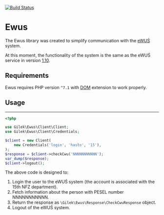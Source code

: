 [![Build Status](https://travis-ci.org/gilek/ewus.svg?branch=master)](https://travis-ci.org/gilek/ewus)

# Ewus
The Ewus library was created to simplify communication with the [eWUŚ](https://ewus.nfz.gov.pl/ap-ewus/) system.

At this moment, the functionality of the system is the same as the eWUŚ service in version [1.10](http://www.nfz.gov.pl/dla-swiadczeniodawcy/ewus/tworcy-oprogramowania/).

## Requirements
Ewus requires PHP version `^7.1` with [DOM](http://pl1.php.net/manual/en/book.dom.php) extension to work properly.

## Usage
------
```php
<?php

use Gilek\Ewus\Client\Client;
use Gilek\Ewus\Client\Credentials;

$client = new Client(
    new Credentials('login', 'hasło', '15'),
);
$response = $client->checkCwu('NNNNNNNNNNN');
var_dump($response);
$client->logout();
```

The above code is designed to:

1. Login the user to the eWUŚ system (the account is associated with the 15th NFZ department).
1. Fetch information about the person with PESEL number NNNNNNNNNNN.
1. Return the response as `\Gilek\Ewus\Response\CheckCwuResponse` object.
1. Logout of the eWUŚ system.
